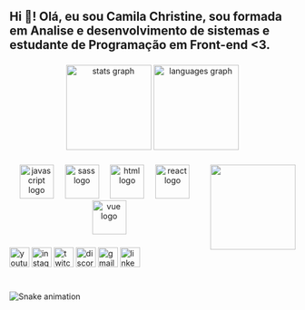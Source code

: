 <h2 align="left">Hi 👋! Olá, eu sou Camila Christine, sou formada em Analise e desenvolvimento de sistemas e estudante de Programação em Front-end <3.</h2>

###

<div align="center">
  <img src="" height="150" alt="stats graph"  />
  <img src="https://github-readme-stats.vercel.app/api/top-langs?username=maurodesouza&locale=en&hide_title=false&layout=compact&card_width=320&langs_count=5&theme=dracula&hide_border=false" height="150" alt="languages graph"  />
</div>

###

<img align="right" height="150" src="https://i.imgflip.com/65efzo.gif"  />

###

<div align="center">

  <img src="https://skillicons.dev/icons?i=js" height="60" alt="javascript logo"  />

  <img width="12" />

  <img src="https://skillicons.dev/icons?i=sass" height="60" alt="sass logo"  />

  <img width="12" />

  <img src="https://skillicons.dev/icons?i=html" height="60" alt="html logo"  />

  <img width="12" />

  <img src="https://skillicons.dev/icons?i=react" height="60" alt="react logo"  />

  <img width="12" />

  <img src="https://skillicons.dev/icons?i=vue" height="60" alt="vue logo"  />

</div>






###

<div align="left">
  <img src="https://img.shields.io/static/v1?message=Youtube&logo=youtube&label=&color=FF0000&logoColor=white&labelColor=&style=for-the-badge" height="35" alt="youtube logo"  />
  <img src="https://img.shields.io/static/v1?message=Instagram&logo=instagram&label=&color=E4405F&logoColor=white&labelColor=&style=for-the-badge" height="35" alt="instagram logo"  />
  <img src="https://img.shields.io/static/v1?message=Twitch&logo=twitch&label=&color=9146FF&logoColor=white&labelColor=&style=for-the-badge" height="35" alt="twitch logo"  />
  <img src="https://img.shields.io/static/v1?message=Discord&logo=discord&label=&color=7289DA&logoColor=white&labelColor=&style=for-the-badge" height="35" alt="discord logo"  />
  <img src="https://img.shields.io/static/v1?message=Gmail&logo=gmail&label=&color=D14836&logoColor=white&labelColor=&style=for-the-badge" height="35" alt="gmail logo"  />
  <img src="https://img.shields.io/static/v1?message=LinkedIn&logo=linkedin&label=&color=0077B5&logoColor=white&labelColor=&style=for-the-badge" height="35" alt="linkedin logo"  />
</div>

###

<br clear="both">

<img src="https://raw.githubusercontent.com/maurodesouza/maurodesouza/output/snake.svg" alt="Snake animation" />

###
